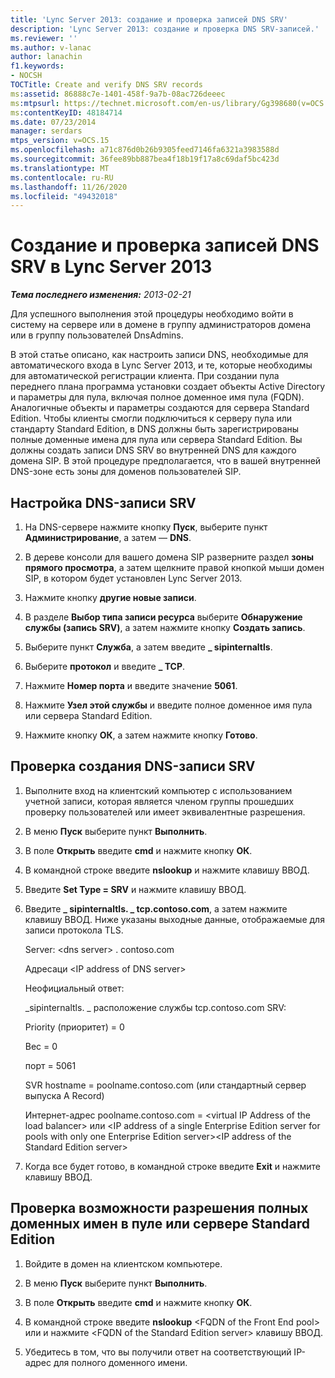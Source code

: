 ```yaml
---
title: 'Lync Server 2013: создание и проверка записей DNS SRV'
description: 'Lync Server 2013: создание и проверка DNS SRV-записей.'
ms.reviewer: ''
ms.author: v-lanac
author: lanachin
f1.keywords:
- NOCSH
TOCTitle: Create and verify DNS SRV records
ms:assetid: 86888c7e-1401-458f-9a7b-08ac726deeec
ms:mtpsurl: https://technet.microsoft.com/en-us/library/Gg398680(v=OCS.15)
ms:contentKeyID: 48184714
ms.date: 07/23/2014
manager: serdars
mtps_version: v=OCS.15
ms.openlocfilehash: a71c876d0b26b9305feed7146fa6321a3983588d
ms.sourcegitcommit: 36fee89bb887bea4f18b19f17a8c69daf5bc423d
ms.translationtype: MT
ms.contentlocale: ru-RU
ms.lasthandoff: 11/26/2020
ms.locfileid: "49432018"
---
```

# <a name="create-and-verify-dns-srv-records-in-lync-server-2013"></a>Создание и проверка записей DNS SRV в Lync Server 2013

<div data-xmlns="http://www.w3.org/1999/xhtml">

<div class="topic" data-xmlns="http://www.w3.org/1999/xhtml" data-msxsl="urn:schemas-microsoft-com:xslt" data-cs="https://msdn.microsoft.com/">

<div data-asp="https://msdn2.microsoft.com/asp">



</div>

<div id="mainSection">

<div id="mainBody">

<span> </span>

_**Тема последнего изменения:** 2013-02-21_

Для успешного выполнения этой процедуры необходимо войти в систему на сервере или в домене в группу администраторов домена или в группу пользователей DnsAdmins.

В этой статье описано, как настроить записи DNS, необходимые для автоматического входа в Lync Server 2013, и те, которые необходимы для автоматической регистрации клиента. При создании пула переднего плана программа установки создает объекты Active Directory и параметры для пула, включая полное доменное имя пула (FQDN). Аналогичные объекты и параметры создаются для сервера Standard Edition. Чтобы клиенты смогли подключиться к серверу пула или стандарту Standard Edition, в DNS должны быть зарегистрированы полные доменные имена для пула или сервера Standard Edition. Вы должны создать записи DNS SRV во внутренней DNS для каждого домена SIP. В этой процедуре предполагается, что в вашей внутренней DNS-зоне есть зоны для доменов пользователей SIP.

<div>

## <a name="to-configure-a-dns-srv-record"></a>Настройка DNS-записи SRV

1.  На DNS-сервере нажмите кнопку **Пуск**, выберите пункт **Администрирование**, а затем — **DNS**.

2.  В дереве консоли для вашего домена SIP разверните раздел **зоны прямого просмотра**, а затем щелкните правой кнопкой мыши домен SIP, в котором будет установлен Lync Server 2013.

3.  Нажмите кнопку **другие новые записи**.

4.  В разделе **Выбор типа записи ресурса** выберите **Обнаружение службы (запись SRV)**, а затем нажмите кнопку **Создать запись**.

5.  Выберите пункт **Служба**, а затем введите **\_ sipinternaltls**.

6.  Выберите **протокол** и введите **\_ TCP**.

7.  Нажмите **Номер порта** и введите значение **5061**.

8.  Нажмите **Узел этой службы** и введите полное доменное имя пула или сервера Standard Edition.

9.  Нажмите кнопку **ОК**, а затем нажмите кнопку **Готово**.

</div>

<div>

## <a name="to-verify-the-creation-of-a-dns-srv-record"></a>Проверка создания DNS-записи SRV

1.  Выполните вход на клиентский компьютер с использованием учетной записи, которая является членом группы прошедших проверку пользователей или имеет эквивалентные разрешения.

2.  В меню **Пуск** выберите пункт **Выполнить**.

3.  В поле **Открыть** введите **cmd** и нажмите кнопку **ОК**.

4.  В командной строке введите **nslookup** и нажмите клавишу ВВОД.

5.  Введите **Set Type = SRV** и нажмите клавишу ВВОД.

6.  Введите **\_ sipinternaltls. \_ tcp.contoso.com**, а затем нажмите клавишу ВВОД. Ниже указаны выходные данные, отображаемые для записи протокола TLS.
    
    Server: \<dns server\> . contoso.com
    
    Адресаци \<IP address of DNS server\>
    
    Неофициальный ответ:
    
    \_sipinternaltls. \_ расположение службы tcp.contoso.com SRV:
    
    Priority (приоритет) = 0
    
    Вес = 0
    
    порт = 5061
    
    SVR hostname = poolname.contoso.com (или стандартный сервер выпуска A Record)
    
    Интернет-адрес poolname.contoso.com = \<virtual IP Address of the load balancer\> или \<IP address of a single Enterprise Edition server for pools with only one Enterprise Edition server\>\<IP address of the Standard Edition server\>

7.  Когда все будет готово, в командной строке введите **Exit** и нажмите клавишу ВВОД.

</div>

<div>

## <a name="to-verify-that-the-fqdn-of-the-front-end-pool-or-standard-edition-server-can-be-resolved"></a>Проверка возможности разрешения полных доменных имен в пуле или сервере Standard Edition

1.  Войдите в домен на клиентском компьютере.

2.  В меню **Пуск** выберите пункт **Выполнить**.

3.  В поле **Открыть** введите **cmd** и нажмите кнопку **ОК**.

4.  В командной строке введите **nslookup** \<FQDN of the Front End pool\> или и нажмите \<FQDN of the Standard Edition server\> клавишу ВВОД.

5.  Убедитесь в том, что вы получили ответ на соответствующий IP-адрес для полного доменного имени.

</div>

</div>

<span> </span>

</div>

</div>

</div>

